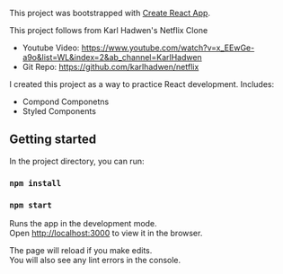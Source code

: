This project was bootstrapped with [Create React App](https://github.com/facebook/create-react-app).

This project follows from Karl Hadwen's Netflix Clone
 - Youtube Video: https://www.youtube.com/watch?v=x_EEwGe-a9o&list=WL&index=2&ab_channel=KarlHadwen
 - Git Repo: https://github.com/karlhadwen/netflix

I created this project as a way to practice React development. Includes: 
 - Compond Componetns
 - Styled Components

## Getting started

In the project directory, you can run:

### `npm install`

### `npm start`

Runs the app in the development mode.<br />
Open [http://localhost:3000](http://localhost:3000) to view it in the browser.

The page will reload if you make edits.<br />
You will also see any lint errors in the console.
